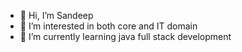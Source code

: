 - 👋 Hi, I’m Sandeep 
- 👀 I’m interested in both core and IT domain
- 🌱 I’m currently learning java full stack development




